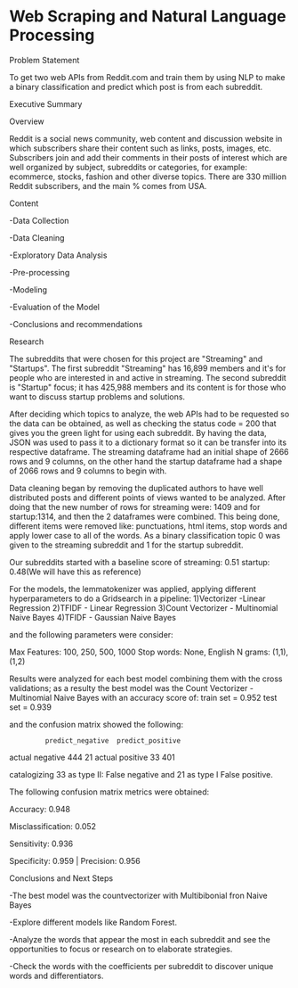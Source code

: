 # Web Scraping and Natural Language Processing

Problem Statement

To get two web APIs from Reddit.com and train them by using NLP to make a binary classification and predict which post is from each subreddit.

Executive Summary

Overview

Reddit is a social news community, web content and discussion website in which subscribers share their content such as links, posts, images, etc. Subscribers join and add their comments in their posts of interest which are well organized by subject, subreddits or categories, for example: ecommerce, stocks, fashion and other diverse topics. There are 330 million Reddit subscribers, and the main % comes from USA.

Content

-Data Collection

-Data Cleaning

-Exploratory Data Analysis

-Pre-processing

-Modeling

-Evaluation of the Model

-Conclusions and recommendations

Research

The subreddits that were chosen for this project are "Streaming" and "Startups". The first subreddit "Streaming" has 16,899 members and it's for people who are interested in and active in streaming. The second subreddit is "Startup" focus; it has 425,988 members and its content is for those who want to discuss startup problems and solutions.

After deciding which topics to analyze, the web APIs had to be requested so the data can be obtained, as well as checking the status code = 200 that gives you the green light for using each subreddit. By having the data, JSON was used to pass it to a dictionary format so it can be transfer into its respective dataframe. The streaming dataframe had an initial shape of 2666 rows and 9 columns, on the other hand the startup dataframe had a shape of 2066 rows and 9 columns to begin with.

Data cleaning began by removing the duplicated authors to have well distributed posts and different points of views wanted to be analyzed. After doing that the new number of rows for streaming were: 1409 and for startup:1314, and then the 2 dataframes were combined. This being done, different items were removed like: punctuations, html items, stop words and apply lower case to all of the words. As a binary classification topic 0 was given to the streaming subreddit and 1 for the startup subreddit.

Our subreddits started with a baseline score of streaming: 0.51 startup: 0.48(We will have this as reference)

For the models, the lemmatokenizer was applied, applying different hyperparameters to do a Gridsearch in a pipeline: 1)Vectorizer -Linear Regression 2)TFIDF - Linear Regression
3)Count Vectorizer - Multinomial Naive Bayes
4)TFIDF - Gaussian Naive Bayes

and the following parameters were consider:

Max Features: 100, 250, 500, 1000 Stop words: None, English N grams: (1,1), (1,2)

Results were analyzed for each best model combining them with the cross validations; as a resulty the best model was the Count Vectorizer - Multinomial Naive Bayes with an accuracy score of: train set = 0.952 test set = 0.939

and the confusion matrix showed the following:

             predict_negative  predict_positive
actual negative 444 21 actual positive 33 401

catalogizing 33 as type II: False negative and 21 as type I False positive.

The following confusion matrix metrics were obtained:

Accuracy: 0.948

Misclassification: 0.052

Sensitivity: 0.936

Specificity: 0.959 | Precision: 0.956

Conclusions and Next Steps

-The best model was the countvectorizer with Multibibonial fron Naive Bayes

-Explore different models like Random Forest.

-Analyze the words that appear the most in each subreddit and see the opportunities to focus or research on to elaborate strategies.

-Check the words with the coefficients per subreddit to discover unique words and differentiators.
